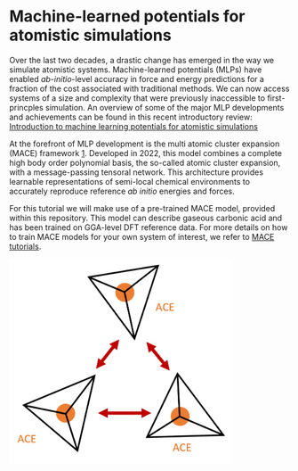 # Machine-learned potentials for atomistic simulations

Over the last two decades, a drastic change has emerged in the way we simulate atomistic systems. Machine-learned potentials (MLPs) have enabled *ab-initio*-level accuracy in force and energy predictions for a fraction of the cost associated with traditional methods. We can now access systems of a size and complexity that were previously inaccessible to first-princples simulation. An overview of some of the major MLP developments and achievements can be found in this recent introductory review: [Introduction to machine learning potentials for atomistic simulations](https://arxiv.org/abs/2410.00626)

At the forefront of MLP development is the multi atomic cluster expansion (MACE) framework [1](https://arxiv.org/abs/2206.07697). Developed in 2022, this model combines a complete high body order polynomial basis, the so-called atomic cluster expansion, with a message-passing tensoral network. This architecture provides learnable representations of semi-local chemical environments to accurately reproduce reference *ab initio* energies and forces.

For this tutorial we will make use of a pre-trained MACE model, provided within this repository. This model can describe gaseous carbonic acid and has been trained on GGA-level DFT reference data. For more details on how to train MACE models for your own system of interest, we refer to [MACE tutorials](https://mace-docs.readthedocs.io/en/latest/examples/tutorials.html).

<img src="./img/mace.png" alt="drawing" width="400"/>
